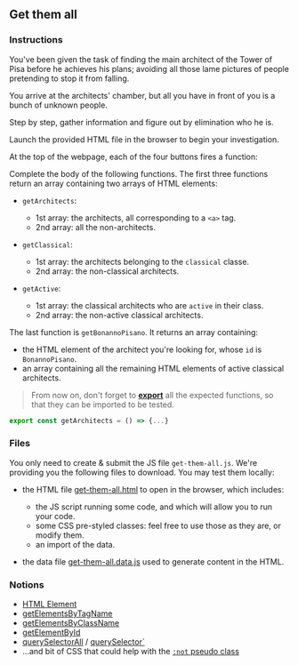 ## Get them all

### Instructions

You've been given the task of finding the main architect of the Tower of Pisa before he achieves his plans; avoiding all those lame pictures of people pretending to stop it from falling.

You arrive at the architects' chamber, but all you have in front of you is a bunch of unknown people.

Step by step, gather information and figure out by elimination who he is.

Launch the provided HTML file in the browser to begin your investigation.

At the top of the webpage, each of the four buttons fires a function:

Complete the body of the following functions. The first three functions return an array containing two arrays of HTML elements:

- `getArchitects`:
  - 1st array: the architects, all corresponding to a `<a>` tag.
  - 2nd array: all the non-architects.

- `getClassical`:
  - 1st array: the architects belonging to the `classical` classe.
  - 2nd array: the non-classical architects.

- `getActive`:
  - 1st array: the classical architects who are `active` in their class.
  - 2nd array: the non-active classical architects.

The last function is `getBonannoPisano`. It returns an array containing:
  - the HTML element of the architect you're looking for, whose `id` is `BonannoPisano`.
  - an array containing all the remaining HTML elements of active classical architects.

> From now on, don't forget to [**export**](https://developer.mozilla.org/en-US/docs/Web/JavaScript/Reference/Statements/export) all the expected functions, so that they can be imported to be tested.
```js
export const getArchitects = () => {...}
```
### Files

You only need to create & submit the JS file `get-them-all.js`. We're providing you the following files to download. You may test them locally:

- the HTML file [get-them-all.html](./get-them-all.html) to open in the browser, which includes:

  - the JS script running some code, and which will allow you to run your code.
  - some CSS pre-styled classes: feel free to use those as they are, or modify them.
  - an import of the data.

- the data file [get-them-all.data.js](./get-them-all.data.js) used to generate content in the HTML.

### Notions

- [HTML Element](https://developer.mozilla.org/en-US/docs/Web/API/Element)
- [getElementsByTagName](https://developer.mozilla.org/en-US/docs/Web/API/Document/getElementsByTagName)
- [getElementsByClassName](https://developer.mozilla.org/en-US/docs/Web/API/Document/getElementsByClassName)
- [getElementById](https://developer.mozilla.org/en-US/docs/Web/API/Document/getElementById)
- [querySelectorAll](https://developer.mozilla.org/en-US/docs/Web/API/Document/querySelectorAll) / [querySelector`](https://developer.mozilla.org/en-US/docs/Web/API/Document/querySelector)
- ...and bit of CSS that could help with the [`:not` pseudo class](https://developer.mozilla.org/en-US/docs/Web/CSS/:not)
